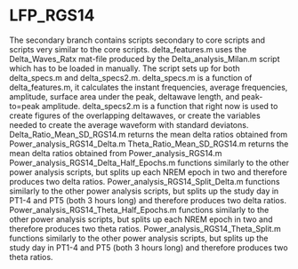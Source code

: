 # LFP_RGS14

The secondary branch contains scripts secondary to core scripts and scripts very similar to the core scripts.
delta_features.m uses the Delta_Waves_Ratx mat-file produced by the Delta_analysis_Milan.m script which has to be loaded in manually. The script sets up for both delta_specs.m and delta_specs2.m.
delta_specs.m is a function of delta_features.m, it calculates the instant frequencies, average frequencies, amplitude, surface area under the peak, deltawave length, and peak-to=peak amplitude.
delta_specs2.m is a function that right now is used to create figures of the overlapping deltawaves, or create the variables needed to create the average waveform with standard deviatons.
Delta_Ratio_Mean_SD_RGS14.m returns the mean delta ratios obtained from Power_analysis_RGS14_Delta.m
Theta_Ratio_Mean_SD_RGS14.m returns the mean delta ratios obtained from Power_analysis_RGS14.m
Power_analysis_RGS14_Delta_Half_Epochs.m functions similarly to the other power analysis scripts, but splits up each NREM epoch in two and therefore produces two delta ratios.
Power_analysis_RGS14_Split_Delta.m functions similarly to the other power analysis scripts, but splits up the study day in PT1-4 and PT5 (both 3 hours long) and therefore produces two delta ratios.
Power_analysis_RGS14_Theta_Half_Epochs.m functions similarly to the other power analysis scripts, but splits up each NREM epoch in two and therefore produces two theta ratios.
Power_analysis_RGS14_Theta_Split.m functions similarly to the other power analysis scripts, but splits up the study day in PT1-4 and PT5 (both 3 hours long) and therefore produces two theta ratios.
